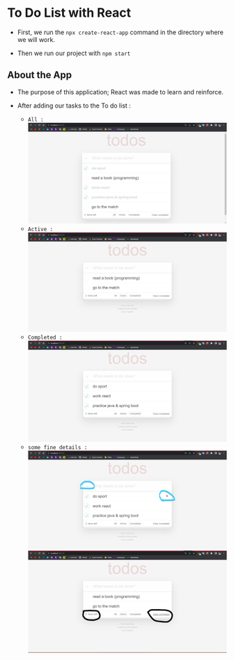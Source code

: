 # To Do List with React

- First, we run the `npx create-react-app` command in the directory where we will work.

- Then we run our project with `npm start`

## About the App

- The purpose of this application; React was made to learn and reinforce.

- After adding our tasks to the To do list :

  - `All : `
    ![1](./images/1.png)
  - `Active : `
    ![2](./images/2.png)
  - `Completed : `
    ![3](./images/3.png)
  - `some fine details : `
    ![4](./images/4.png)
    ![5](./images/5.png)
